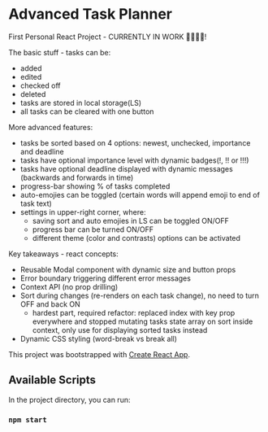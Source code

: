 # Advanced Task Planner

First Personal React Project - CURRENTLY IN WORK 👨🏼‍💻🔧!

The basic stuff - tasks can be:
- added
- edited
- checked off
- deleted 
- tasks are stored in local storage(LS)
- all tasks can be cleared with one button

More advanced features:
- tasks be sorted based on 4 options: newest, unchecked, importance and deadline
- tasks have optional importance level with dynamic badges(!, !! or !!!)
- tasks have optional deadline displayed with dynamic messages (backwards and forwards in time)
- progress-bar showing % of tasks completed
- auto-emojies can be toggled (certain words will append emoji to end of task text)
- settings in upper-right corner, where:
    - saving sort and auto emojies in LS can be toggled ON/OFF
    - progress bar can be turned ON/OFF
    - different theme (color and contrasts) options can be activated

Key takeaways - react concepts:
- Reusable Modal component with dynamic size and button props
- Error boundary triggering different error messages
- Context API (no prop drilling)
- Sort during changes (re-renders on each task change), no need to turn OFF and back ON
    - hardest part, required refactor: replaced index with key prop everywhere and stopped mutating 
      tasks state array on sort inside context, only use for displaying sorted tasks instead 
- Dynamic CSS styling (word-break vs break all)   

This project was bootstrapped with [Create React App](https://github.com/facebook/create-react-app).

## Available Scripts

In the project directory, you can run:

### `npm start`
